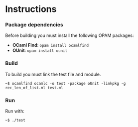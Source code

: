 # Instructions
### Package dependencies
Before building you must install the following OPAM packages:
- **OCaml Find**: `opam install ocamlfind`
- **OUnit**: `opam install ounit` 
### Build
To build you must link the test file and module.
```
~$ ocamlfind ocamlc -o test -package oUnit -linkpkg -g rec_len_of_list.ml test.ml
```
### Run
Run with: 
```
~$ ./test
```